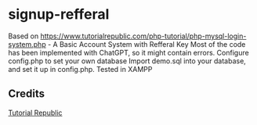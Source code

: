# signup-refferal
Based on https://www.tutorialrepublic.com/php-tutorial/php-mysql-login-system.php - A Basic Account System with Refferal Key
Most of the code has been implemented with ChatGPT, so it might contain errors.
Configure config.php to set your own database
Import demo.sql into your database, and set it up in config.php.
Tested in XAMPP
## Credits
[Tutorial Republic](https://www.tutorialrepublic.com/php-tutorial/php-mysql-login-system.php)
